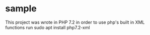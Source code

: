 # sample

This project was wrote in PHP 7.2 in order to use php's built in XML functions run sudo apt install php7.2-xml
